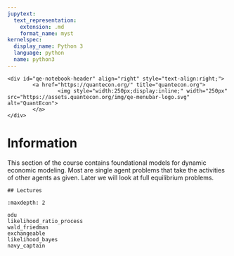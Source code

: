 ```yaml
---
jupytext:
  text_representation:
    extension: .md
    format_name: myst
kernelspec:
  display_name: Python 3
  language: python
  name: python3
---
```


```{raw} html
<div id="qe-notebook-header" align="right" style="text-align:right;">
        <a href="https://quantecon.org/" title="quantecon.org">
                <img style="width:250px;display:inline;" width="250px" src="https://assets.quantecon.org/img/qe-menubar-logo.svg" alt="QuantEcon">
        </a>
</div>
```

# Information

This section of the course contains foundational models for dynamic economic
modeling.   Most are single agent problems that take the activities of other
agents as given.  Later we will look at full equilibrium problems.

```{only} html
## Lectures
```

```{toctree}
:maxdepth: 2

odu
likelihood_ratio_process
wald_friedman
exchangeable
likelihood_bayes
navy_captain
```

